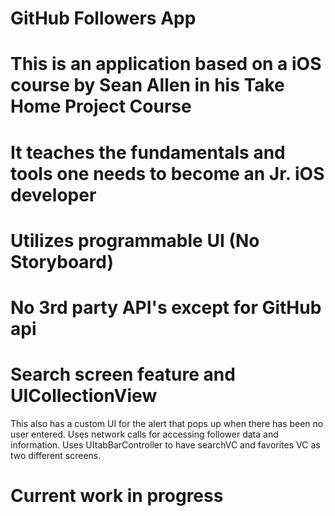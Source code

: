 # GitHub Followers App
# This is an application based on a iOS course by Sean Allen in his Take Home Project Course
# It teaches the fundamentals and tools one needs to become an Jr. iOS developer
# Utilizes programmable UI (No Storyboard)
# No 3rd party API's except for GitHub api
# Search screen feature and UICollectionView
This also has a custom UI for the alert that pops up when there has been no user entered.
Uses network calls for accessing follower data and information.
Uses UItabBarController to have searchVC and favorites VC as two different screens.
# Current work in progress

